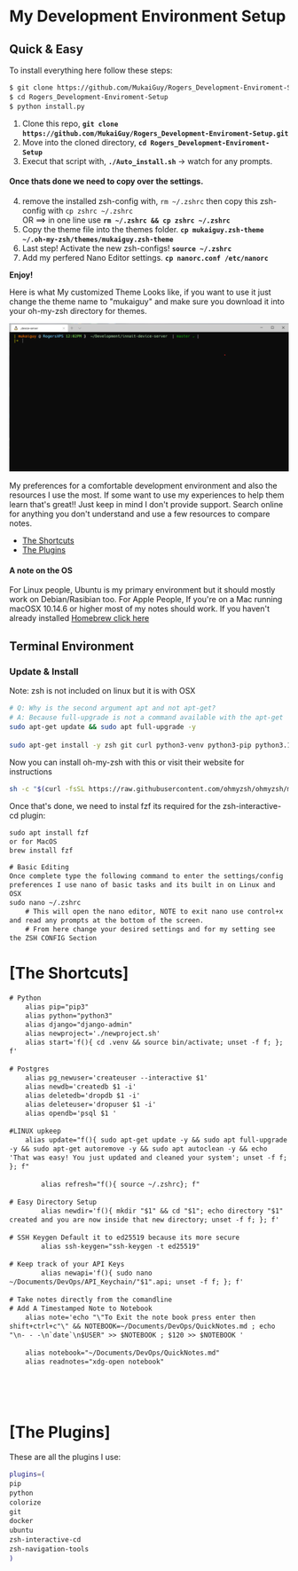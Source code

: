# My Development Environment Setup 
## Quick & Easy
To install everything here follow these steps:
```bash 
$ git clone https://github.com/MukaiGuy/Rogers_Development-Enviroment-Setup.git
$ cd Rogers_Development-Enviroment-Setup
$ python install.py
```


1) Clone this repo, __`git clone https://github.com/MukaiGuy/Rogers_Development-Enviroment-Setup.git`__
2) Move into the cloned directory, __`cd Rogers_Development-Enviroment-Setup`__
3) Execut that script with, __`./Auto_install.sh`__ -> watch for any prompts.

#### Once thats done we need to copy over the settings.  
4) remove the installed zsh-config with, `rm ~/.zshrc` then copy this zsh-config with `cp zshrc ~/.zshrc` <br>
OR	==> in one line use __`rm ~/.zshrc && cp zshrc ~/.zshrc`__
5) Copy the theme file into the themes folder. __`cp mukaiguy.zsh-theme ~/.oh-my-zsh/themes/mukaiguy.zsh-theme`__
6) Last step! Activate the new zsh-configs! __`source ~/.zshrc`__
7) Add my perfered Nano Editor settings. __`cp nanorc.conf /etc/nanorc`__ 


__Enjoy!__

Here is what My customized Theme Looks like, if you want to use it just change the theme name to "mukaiguy" and make sure you download it into your oh-my-zsh directory for themes. 

![mukaiguy.zsh-theme](https://github.com/MukaiGuy/Rogers_Development-Enviroment-Setup/blob/master/2020-11-28_My_ZSH-theme.png)

My preferences for a comfortable development environment and also the resources I use the most.
If some want to use my experiences to help them learn that's great!! Just keep in mind I don't provide support. 
Search online for anything you don't understand and use a few resources to compare notes.

* [The Shortcuts](#the-shortcuts)
* [The Plugins](#the-plugins)

#### A note on the OS                                                                                                                                             
For Linux people, Ubuntu is my primary environment but it should mostly work on Debian/Rasibian too. For Apple People, If you're on a Mac running macOSX 10.14.6 
or higher most of my notes should work. If you haven't already installed [Homebrew click here](https://brew.sh/) 



## Terminal Environment                                                                                                                                                                                                                                                                                                            


### Update & Install 
Note: zsh is not included on linux but it is with OSX

 ```bash
# Q: Why is the second argument apt and not apt-get? 
# A: Because full-upgrade is not a command available with the apt-get 
sudo apt-get update && sudo apt full-upgrade -y

sudo apt-get install -y zsh git curl python3-venv python3-pip python3.10
```
Now you can install oh-my-zsh with this or visit their website for instructions 
```bash            
sh -c "$(curl -fsSL https://raw.githubusercontent.com/ohmyzsh/ohmyzsh/master/tools/install.sh)" 
```

Once that's done, we need to instal fzf its required for the zsh-interactive-cd plugin:
```
sudo apt install fzf
or for MacOS
brew install fzf
```

```  
# Basic Editing
Once complete type the following command to enter the settings/config preferences I use nano of basic tasks and its built in on Linux and OSX
sudo nano ~/.zshrc
    # This will open the nano editor, NOTE to exit nano use control+x and read any prompts at the bottom of the screen.
    # From here change your desired settings and for my setting see the ZSH CONFIG Section

```
           

# [The Shortcuts]
```shell
# Python
	alias pip="pip3"
	alias python="python3"
	alias django="django-admin"
	alias newproject='./newproject.sh'
	alias start='f(){ cd .venv && source bin/activate; unset -f f; }; f'

# Postgres
	alias pg_newuser='createuser --interactive $1'
	alias newdb='createdb $1 -i'
	alias deletedb='dropdb $1 -i'
	alias deleteuser='dropuser $1 -i'
	alias opendb='psql $1 '

#LINUX upkeep  
   	alias update="f(){ sudo apt-get update -y && sudo apt full-upgrade -y && sudo apt-get autoremove -y && sudo apt autoclean -y && echo 'That was easy! You just updated and cleaned your system'; unset -f f; }; f"

        alias refresh="f(){ source ~/.zshrc}; f"    

# Easy Directory Setup
        alias newdir='f(){ mkdir "$1" && cd "$1"; echo directory "$1" created and you are now inside that new directory; unset -f f; }; f'

# SSH Keygen Default it to ed25519 because its more secure
        alias ssh-keygen="ssh-keygen -t ed25519"
       
# Keep track of your API Keys
        alias newapi='f(){ sudo nano ~/Documents/DevOps/API_Keychain/"$1".api; unset -f f; }; f'
	
# Take notes directly from the comandline
# Add A Timestamped Note to Notebook
	alias note='echo "\"To Exit the note book press enter then shift+ctrl+c"\" && NOTEBOOK=~/Documents/DevOps/QuickNotes.md ; echo "\n- - -\n`date`\n$USER" >> $NOTEBOOK ; $120 >> $NOTEBOOK '

	alias notebook="~/Documents/DevOps/QuickNotes.md"
	alias readnotes="xdg-open notebook"
 

	
	
```
# [The Plugins]
These are all the plugins I use:
```zsh
plugins=(
pip
python
colorize
git
docker
ubuntu
zsh-interactive-cd
zsh-navigation-tools
)
```



